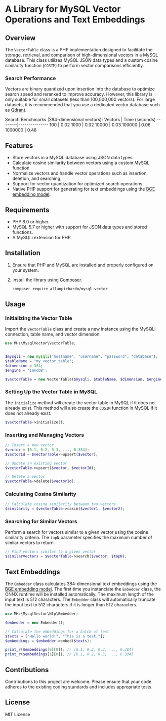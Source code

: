 # A Library for MySQL Vector Operations and Text Embeddings

## Overview
The `VectorTable` class is a PHP implementation designed to facilitate the storage, retrieval, and comparison of high-dimensional vectors in a MySQL database. This class utilizes MySQL JSON data types and a custom cosine similarity function (`COSIM`) to perform vector comparisons efficiently. 

### Search Performance
Vectors are binary quantized upon insertion into the database to optimize search speed and reranked to improve accuracy.
However, this library is only suitable for small datasets (less than 100,000,000 vectors). For large datasets, it is recommended that you use a dedicated vector database such as [Qdrant](https://qdrant.tech/).

Search Benchmarks (384-dimensional vectors):
Vectors | Time (seconds)
--------|---------------
100     | 0.02
1000    | 0.02
10000   | 0.03
100000  | 0.06
1000000 | 0.48

## Features
- Store vectors in a MySQL database using JSON data types.
- Calculate cosine similarity between vectors using a custom MySQL function.
- Normalize vectors and handle vector operations such as insertion, deletion, and searching.
- Support for vector quantization for optimized search operations.
- Native PHP support for generating for text embeddings using the [BGE embedding model](https://huggingface.co/BAAI/bge-base-en-v1.5).

## Requirements
- PHP 8.0 or higher.
- MySQL 5.7 or higher with support for JSON data types and stored functions.
- A MySQLi extension for PHP.

## Installation
1. Ensure that PHP and MySQL are installed and properly configured on your system.
2. Install the library using [Composer](https://getcomposer.org/).

   ```bash
   composer require allanpichardo/mysql-vector
   ```

## Usage

### Initializing the Vector Table
Import the `VectorTable` class and create a new instance using the MySQLi connection, table name, and vector dimension.
```php
use MHz\MysqlVector\VectorTable;


$mysqli = new mysqli("hostname", "username", "password", "database");
$tableName = "my_vector_table";
$dimension = 384;
$engine = 'InnoDB';

$vectorTable = new VectorTable($mysqli, $tableName, $dimension, $engine);
```

### Setting Up the Vector Table in MySQL
The `initialize` method will create the vector table in MySQL if it does not already exist. This method will also create the `COSIM` function in MySQL if it does not already exist.
```php
$vectorTable->initialize();
```

### Inserting and Managing Vectors
```php
// Insert a new vector
$vector = [0.1, 0.2, 0.3, ..., 0.384];
$vectorId = $vectorTable->upsert($vector);

// Update an existing vector
$vectorTable->upsert($vector, $vectorId);

// Delete a vector
$vectorTable->delete($vectorId);
```

### Calculating Cosine Similarity
```php
// Calculate cosine similarity between two vectors
$similarity = $vectorTable->cosim($vector1, $vector2);
```

### Searching for Similar Vectors
Perform a search for vectors similar to a given vector using the cosine similarity criteria. The `topN` parameter specifies the maximum number of similar vectors to return.
```php
// Find vectors similar to a given vector
$similarVectors = $vectorTable->search($vector, $topN);
```

## Text Embeddings
The `Embedder` class calculates 384-dimensional text embeddings using the [BGE embedding model](https://huggingface.co/BAAI/bge-base-en-v1.5). The first time you instanciate the `Embedder` class, the ONNX runtime will be installed automatically.
The maximum length of the input text is 512 characters. The `Embedder` class will automatically truncate the input text to 512 characters if it is longer than 512 characters.

```php
use MHz\MysqlVector\Nlp\Embedder;

$embedder = new Embedder();

// Calculate the embeddings for a batch of text
$texts = ["Hello world!", "This is a test."];
$embeddings = $embedder->embed($texts);

print_r($embeddings[0][0]); // [0.1, 0.2, 0.3, ..., 0.384]
print_r($embeddings[1][0]); // [0.1, 0.2, 0.3, ..., 0.384]
```

## Contributions
Contributions to this project are welcome. Please ensure that your code adheres to the existing coding standards and includes appropriate tests.

## License
MIT License